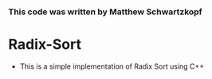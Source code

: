 ### This code was written by Matthew Schwartzkopf

# Radix-Sort
- This is a simple implementation of Radix Sort using C++


